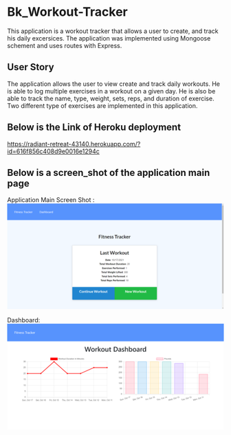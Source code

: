# Bk_Workout-Tracker

This application is a workout tracker that allows a user to create, and track his daily excersices.  The application was implemented using Mongoose schement and uses routes with Express.

## User Story

The application allows the user to view create and track daily workouts. He is able to log multiple exercises in a workout on a given day. He is also be able to track the name, type, weight, sets, reps, and duration of exercise. Two different type of exercises are implemented in this application.


## Below is the Link of Heroku deployment
https://radiant-retreat-43140.herokuapp.com/?id=616f856c408d9e0016e1294c
## Below is a screen_shot of the application main page
Application Main Screen Shot : ![Screenshot](main_screen.png)

Dashboard: ![Screenshot](dashboard.png)
